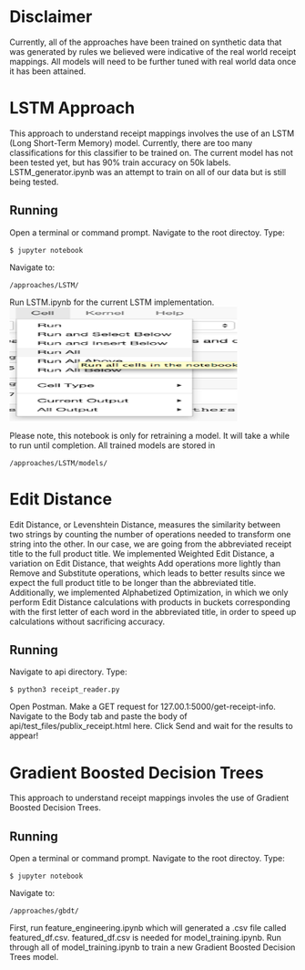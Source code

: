 # Disclaimer

Currently, all of the approaches have been trained on synthetic data that was generated by rules we believed were indicative of the real world receipt mappings. All models will need to be further tuned with real world data once it has been attained.

# LSTM Approach

This approach to understand receipt mappings involves the use of an LSTM (Long Short-Term Memory) model. Currently, there are too many classifications for this classifier to be trained on. The current model has not been tested yet, but has 90% train accuracy on 50k labels. LSTM_generator.ipynb was an attempt to train on all of our data but is still being tested. 

## Running

Open a terminal or command prompt. Navigate to the root directoy. Type:
```
$ jupyter notebook
```
Navigate to:
```
/approaches/LSTM/
```
Run LSTM.ipynb for the current LSTM implementation. 
<img src="../imgs/run_all.png" width="400" height="200">


Please note, this notebook is only for retraining a model. It will take a while to run until completion. All trained models are stored in 
```
/approaches/LSTM/models/
```
# Edit Distance

Edit Distance, or Levenshtein Distance, measures the similarity between two strings by counting the number of operations needed to transform one string into the other. In our case, we are going from the abbreviated receipt title to the full product title. We implemented Weighted Edit Distance, a variation on Edit Distance, that weights Add operations more lightly than Remove and Substitute operations, which leads to better results since we expect the full product title to be longer than the abbreviated title. Additionally, we implemented Alphabetized Optimization, in which we only perform Edit Distance calculations with products in buckets corresponding with the first letter of each word in the abbreviated title, in order to speed up calculations without sacrificing accuracy.  


## Running

Navigate to api directory. Type:
```
$ python3 receipt_reader.py
```
Open Postman.
Make a GET request for 127.00.1:5000/get-receipt-info.
Navigate to the Body tab and paste the body of api/test_files/publix_receipt.html here.
Click Send and wait for the results to appear!

# Gradient Boosted Decision Trees

This approach to understand receipt mappings involes the use of Gradient Boosted Decision Trees.

## Running

Open a terminal or command prompt. Navigate to the root directoy. Type:
```
$ jupyter notebook
```
Navigate to:
```
/approaches/gbdt/
```
First, run feature_engineering.ipynb which will generated a .csv file called featured_df.csv. featured_df.csv is needed for model_training.ipynb.
Run through all of model_training.ipynb to train a new Gradient Boosted Decision Trees model.
